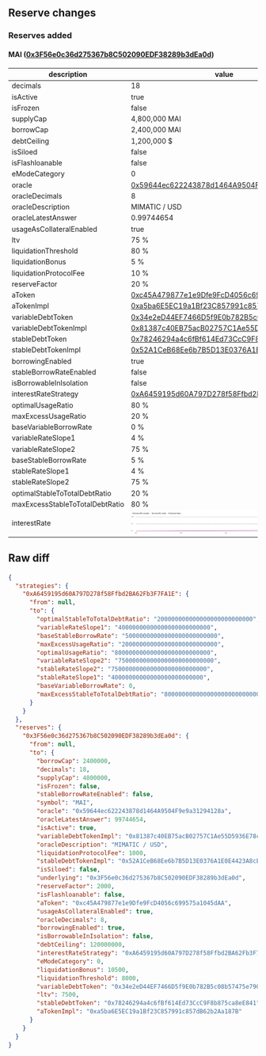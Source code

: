 ## Reserve changes

### Reserves added

#### MAI ([0x3F56e0c36d275367b8C502090EDF38289b3dEa0d](https://https://arbiscan.io/address/0x3F56e0c36d275367b8C502090EDF38289b3dEa0d))

| description | value |
| --- | --- |
| decimals | 18 |
| isActive | true |
| isFrozen | false |
| supplyCap | 4,800,000 MAI |
| borrowCap | 2,400,000 MAI |
| debtCeiling | 1,200,000 $ |
| isSiloed | false |
| isFlashloanable | false |
| eModeCategory | 0 |
| oracle | [0x59644ec622243878d1464A9504F9e9a31294128a](https://https://arbiscan.io/address/0x59644ec622243878d1464A9504F9e9a31294128a) |
| oracleDecimals | 8 |
| oracleDescription | MIMATIC / USD |
| oracleLatestAnswer | 0.99744654 |
| usageAsCollateralEnabled | true |
| ltv | 75 % |
| liquidationThreshold | 80 % |
| liquidationBonus | 5 % |
| liquidationProtocolFee | 10 % |
| reserveFactor | 20 % |
| aToken | [0xc45A479877e1e9Dfe9FcD4056c699575a1045dAA](https://https://arbiscan.io/address/0xc45A479877e1e9Dfe9FcD4056c699575a1045dAA) |
| aTokenImpl | [0xa5ba6E5EC19a1Bf23C857991c857dB62b2Aa187B](https://https://arbiscan.io/address/0xa5ba6E5EC19a1Bf23C857991c857dB62b2Aa187B) |
| variableDebtToken | [0x34e2eD44EF7466D5f9E0b782B5c08b57475e7907](https://https://arbiscan.io/address/0x34e2eD44EF7466D5f9E0b782B5c08b57475e7907) |
| variableDebtTokenImpl | [0x81387c40EB75acB02757C1Ae55D5936E78c9dEd3](https://https://arbiscan.io/address/0x81387c40EB75acB02757C1Ae55D5936E78c9dEd3) |
| stableDebtToken | [0x78246294a4c6fBf614Ed73CcC9F8b875ca8eE841](https://https://arbiscan.io/address/0x78246294a4c6fBf614Ed73CcC9F8b875ca8eE841) |
| stableDebtTokenImpl | [0x52A1CeB68Ee6b7B5D13E0376A1E0E4423A8cE26e](https://https://arbiscan.io/address/0x52A1CeB68Ee6b7B5D13E0376A1E0E4423A8cE26e) |
| borrowingEnabled | true |
| stableBorrowRateEnabled | false |
| isBorrowableInIsolation | false |
| interestRateStrategy | [0xA6459195d60A797D278f58Ffbd2BA62Fb3F7FA1E](https://https://arbiscan.io/address/0xA6459195d60A797D278f58Ffbd2BA62Fb3F7FA1E) |
| optimalUsageRatio | 80 % |
| maxExcessUsageRatio | 20 % |
| baseVariableBorrowRate | 0 % |
| variableRateSlope1 | 4 % |
| variableRateSlope2 | 75 % |
| baseStableBorrowRate | 5 % |
| stableRateSlope1 | 4 % |
| stableRateSlope2 | 75 % |
| optimalStableToTotalDebtRatio | 20 % |
| maxExcessStableToTotalDebtRatio | 80 % |
| interestRate | ![ir](/.assets/6328b8017499aaa1d67053e893c4dc04fca7def7.svg) |

## Raw diff

```json
{
  "strategies": {
    "0xA6459195d60A797D278f58Ffbd2BA62Fb3F7FA1E": {
      "from": null,
      "to": {
        "optimalStableToTotalDebtRatio": "200000000000000000000000000",
        "variableRateSlope1": "40000000000000000000000000",
        "baseStableBorrowRate": "50000000000000000000000000",
        "maxExcessUsageRatio": "200000000000000000000000000",
        "optimalUsageRatio": "800000000000000000000000000",
        "variableRateSlope2": "750000000000000000000000000",
        "stableRateSlope2": "750000000000000000000000000",
        "stableRateSlope1": "40000000000000000000000000",
        "baseVariableBorrowRate": 0,
        "maxExcessStableToTotalDebtRatio": "800000000000000000000000000"
      }
    }
  },
  "reserves": {
    "0x3F56e0c36d275367b8C502090EDF38289b3dEa0d": {
      "from": null,
      "to": {
        "borrowCap": 2400000,
        "decimals": 18,
        "supplyCap": 4800000,
        "isFrozen": false,
        "stableBorrowRateEnabled": false,
        "symbol": "MAI",
        "oracle": "0x59644ec622243878d1464A9504F9e9a31294128a",
        "oracleLatestAnswer": 99744654,
        "isActive": true,
        "variableDebtTokenImpl": "0x81387c40EB75acB02757C1Ae55D5936E78c9dEd3",
        "oracleDescription": "MIMATIC / USD",
        "liquidationProtocolFee": 1000,
        "stableDebtTokenImpl": "0x52A1CeB68Ee6b7B5D13E0376A1E0E4423A8cE26e",
        "isSiloed": false,
        "underlying": "0x3F56e0c36d275367b8C502090EDF38289b3dEa0d",
        "reserveFactor": 2000,
        "isFlashloanable": false,
        "aToken": "0xc45A479877e1e9Dfe9FcD4056c699575a1045dAA",
        "usageAsCollateralEnabled": true,
        "oracleDecimals": 8,
        "borrowingEnabled": true,
        "isBorrowableInIsolation": false,
        "debtCeiling": 120000000,
        "interestRateStrategy": "0xA6459195d60A797D278f58Ffbd2BA62Fb3F7FA1E",
        "eModeCategory": 0,
        "liquidationBonus": 10500,
        "liquidationThreshold": 8000,
        "variableDebtToken": "0x34e2eD44EF7466D5f9E0b782B5c08b57475e7907",
        "ltv": 7500,
        "stableDebtToken": "0x78246294a4c6fBf614Ed73CcC9F8b875ca8eE841",
        "aTokenImpl": "0xa5ba6E5EC19a1Bf23C857991c857dB62b2Aa187B"
      }
    }
  }
}
```